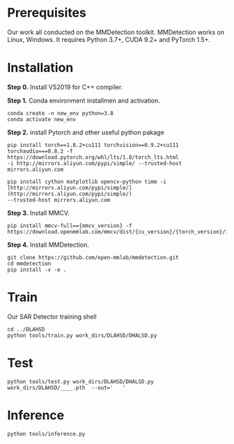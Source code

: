 # Prerequisites

Our work all conducted on the MMDetection toolkit.
MMDetection works on Linux, Windows. It requires Python 3.7+, CUDA 9.2+ and PyTorch 1.5+.

# Installation
**Step 0.** Install VS2019 for C++ compiler.

**Step 1.** Conda environment installmen and activation.

```shell
conda create -n new_env python=3.8
conda activate new_env
```

**Step 2.** install Pytorch and other useful python pakage

```shell
pip install torch==1.8.2+cu111 torchvision==0.9.2+cu111 torchaudio===0.8.2 -f https://download.pytorch.org/whl/lts/1.8/torch_lts.html
-i http://mirrors.aliyun.com/pypi/simple/ --trusted-host mirrors.aliyun.com

pip install cython matplotlib opencv-python timm -i [http://mirrors.aliyun.com/pypi/simple/](http://mirrors.aliyun.com/pypi/simple/) 
--trusted-host mirrors.aliyun.com
```

**Step 3.** Install MMCV.

```shell
pip install mmcv-full=={mmcv_version} -f https://download.openmmlab.com/mmcv/dist/{cu_version}/{torch_version}/index.html
```

**Step 4.** Install MMDetection.
```shell
git clone https://github.com/open-mmlab/mmdetection.git
cd mmdetection
pip install -v -e .
```
# Train
Our SAR Detector training shell
```shell
cd ../DLAHSD
python tools/train.py work_dirs/DLAHSD/DHALSD.py
```
# Test
```shell
python tools/test.py work_dirs/DLAHSD/DHALSD.py work_dirs/DLAHSD/____.pth  --out='   '
```
# Inference
```shell
python tools/inference.py 
```
